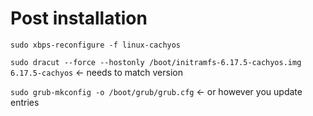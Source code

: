 # Post installation
`sudo xbps-reconfigure -f linux-cachyos`

`sudo dracut --force --hostonly /boot/initramfs-6.17.5-cachyos.img 6.17.5-cachyos` <- needs to match version

`sudo grub-mkconfig -o /boot/grub/grub.cfg` <- or however you update entries 
